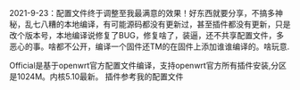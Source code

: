 2021-9-23：配置文件终于调整至我最满意的效果！好东西就要分享，不搞多神秘，乱七八糟的本地编译，有可能源码都没有更新过，甚至插件都没有更新，只是改个版本号，本地编译说修复了BUG，修复啥了，装逼，还不共享配置文件，多恶心的事。啥都不公开，编译一个固件还TM的在固件上添加谁谁编译的。啥玩意.

Official是基于openwrt官方配置文件编译，支持openwrt官方所有插件安装,分区是1024M。内核5.10最新。
插件参考我的配置文件
